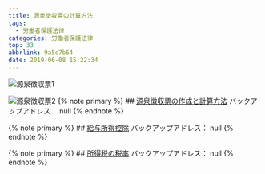 ```yaml
---
title: 源泉徴収票の計算方法
tags:
  - 労働者保護法律
categories: 労働者保護法律
top: 33
abbrlink: 9a5c7b64
date: 2019-06-08 15:22:34
---
```

 ![源泉徴収票1](https://picsource-1259072117.cos.ap-tokyo.myqcloud.com/picsource/%E6%BA%90%E6%B3%89%E5%BE%B4%E5%8F%8E%E7%A5%A81.jpg)
<!--more-->

 ![源泉徴収票2](https://picsource-1259072117.cos.ap-tokyo.myqcloud.com/picsource/%E6%BA%90%E6%B3%89%E5%BE%B4%E5%8F%8E%E7%A5%A82.jpg)
{% note primary %}
    ## [源泉徴収票の作成と計算方法](https://www.freee.co.jp/kb/kb-payroll/how-to-create-withholding-tax-statement/)
    バックアップアドレス： null
{% endnote %}



{% note primary %}
    ## [給与所得控除](https://www.nta.go.jp/taxes/shiraberu/taxanswer/shotoku/1410.htm)
    バックアップアドレス： null
{% endnote %}



{% note primary %}
    ## [所得税の税率](https://www.nta.go.jp/taxes/shiraberu/taxanswer/shotoku/2260.htm)
    バックアップアドレス： null
{% endnote %}
